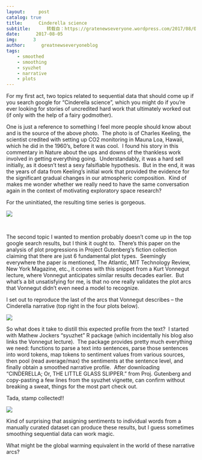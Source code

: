 ```yaml
---
layout:     post
catalog: true
title:      Cinderella science
subtitle:      转载自：https://gratenewseveryone.wordpress.com/2017/08/05/sentiment-plot-arcs/
date:      2017-08-05
img:      3
author:      greatnewseveryoneblog
tags:
    - smoothed
    - smoothing
    - syuzhet
    - narrative
    - plots
---
```


For my first act, two topics related to sequential data that should come up if you search google for “Cinderella science”, which you might do if you’re ever looking for stories of uncredited hard work that ultimately worked out (if only with the help of a fairy godmother).

One is just a reference to something I feel more people should know about and is the source of the above photo.  The photo is of Charles Keeling, the scientist credited with setting up CO2 monitoring in Mauna Loa, Hawaii, which he did in the 1960’s, before it was cool.  I found his story in this commentary in Nature about the ups and downs of the thankless work involved in getting everything going.  Understandably, it was a hard sell initially, as it doesn’t test a sexy falsifiable hypothesis.  But in the end, it was the years of data from Keeling’s initial work that provided the evidence for the significant gradual changes in our atmospheric composition.  Kind of makes me wonder whether we really need to have the same conversation again in the context of motivating exploratory space research?

For the uninitiated, the resulting time series is gorgeous.

![](https://gratenewseveryone.files.wordpress.com/2017/08/monaloa.jpg?w=840)


 

The second topic I wanted to mention probably doesn’t come up in the top google search results, but I think it ought to.  There’s this paper on the analysis of plot progressions in Project Gutenberg‘s fiction collection claiming that there are just 6 fundamental plot types.  Seemingly everywhere the paper is mentioned, The Atlantic, MIT Technology Review, New York Magazine, etc., it comes with this snippet from a Kurt Vonnegut lecture, where Vonnegut anticipates similar results decades earlier.  But what’s a bit unsatisfying for me, is that no one really validates the plot arcs that Vonnegut didn’t even need a model to recognize.

I set out to reproduce the last of the arcs that Vonnegut describes – the Cinderella narrative (top right in the four plots below).

![](https://gratenewseveryone.files.wordpress.com/2017/08/vonnegut.jpg?w=840)


So what does it take to distill this expected profile from the text?  I started with Mathew Jockers “syuzhet” R package (which incidentally his blog also links the Vonnegut lecture).  The package provides pretty much everything we need: functions to parse a text into sentences, parse those sentences into word tokens, map tokens to sentiment values from various sources, then pool (read average/max) the sentiments at the sentence level, and finally obtain a smoothed narrative profile.  After downloading “CINDERELLA; Or, THE LITTLE GLASS SLIPPER.” from Proj. Gutenberg and copy-pasting a few lines from the syuzhet vignette, can confirm without breaking a sweat, things for the most part check out.

Tada, stamp collected!!

![](https://gratenewseveryone.files.wordpress.com/2017/08/cinderella2.png?w=840)


Kind of surprising that assigning sentiments to individual words from a manually curated dataset can produce these results, but I guess sometimes smoothing sequential data can work magic.

What might be the global warming equivalent in the world of these narrative arcs?

 




